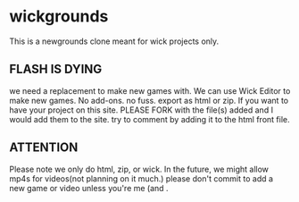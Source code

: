 # wickgrounds
This is a newgrounds clone meant for wick projects only.
## FLASH IS DYING
we need a replacement to make new games with. We can use Wick Editor to make new games. No add-ons. no fuss. export as html or zip. If you want to have your project on this site. PLEASE FORK with the file(s) added and I would add them to the site. try to comment by adding it to the html front file.
## ATTENTION
Please note we only do html, zip, or wick. In the future, we might allow mp4s for videos(not planning on it much.) please don't commit to add a new game or video unless you're me (and .

